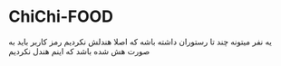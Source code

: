# ChiChi-FOOD
یه نفر میتونه چند تا رستوران داشته باشه که اصلا هندلش نکردیم 
رمز کاربر باید به صورت هش شده باشد که اینم هندل نکردیم